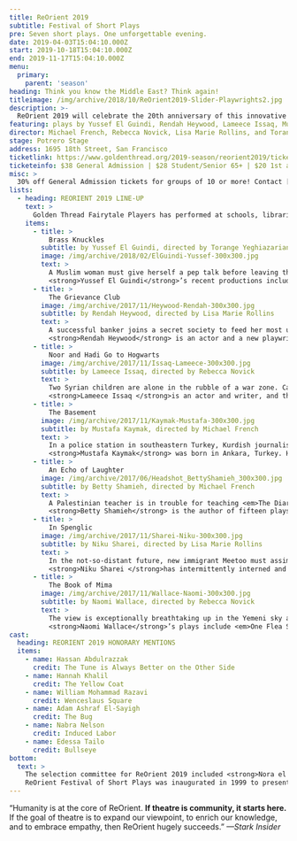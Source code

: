 ```yaml
---
title: ReOrient 2019
subtitle: Festival of Short Plays
pre: Seven short plays. One unforgettable evening.
date: 2019-04-03T15:04:10.000Z
start: 2019-10-18T15:04:10.000Z
end: 2019-11-17T15:04:10.000Z
menu:
  primary:
    parent: 'season'
heading: Think you know the Middle East? Think again!
titleimage: /img/archive/2018/10/ReOrient2019-Slider-Playwrights2.jpg
description: >-
  ReOrient 2019 will celebrate the 20th anniversary of this innovative and spirited festival of short plays from or about the Middle East. The line-up includes playwrights with longtime association with Golden Thread: Egyptian-American playwright Yussef El Guindi, Bay Area-based Palestinian-American playwright Betty Shamieh, and MacArthur Fellow and celebrated playwright Naomi Wallace. Joining these writers are four newcomers to the festival: Iraqi-British writer and actor Rendah Heywood, Noor Theatre Founding Artistic Director Lameece Issaq, Turkish-Kurdish writer and filmmaker Mustafa Kaymak, and local Iranian-American writer Niku Sharei. Selected from 108 submissions from 13 countries, the seven short plays are diverse in content and style, highlighting the multiplicity of Middle Eastern perspectives and identities.
featuring: plays by Yussef El Guindi, Rendah Heywood, Lameece Issaq, Mustafa Kaymak, Betty Shamieh, Niku Sharei, and Naomi Wallace
director: Michael French, Rebecca Novick, Lisa Marie Rollins, and Torange Yeghiazarian
stage: Potrero Stage
address: 1695 18th Street, San Francisco
ticketlink: https://www.goldenthread.org/2019-season/reorient2019/tickets/
ticketeinfo: $38 General Admission | $28 Student/Senior 65+ | $20 1st and 2nd Thursdays | $15 Previews
misc: >
  30% off General Admission tickets for groups of 10 or more! Contact [boxoffice@goldenthread.org](mailto:boxoffice@goldenthread.org) to place your order.
lists:
  - heading: REORIENT 2019 LINE-UP
    text: >
      Golden Thread Fairytale Players has performed at schools, libraries, festivals, and museums all over the Bay area. A few highlights include the Palestine Cultural Day, One World Festival, SFMOMA, the Hearst Museum; numerous San Francisco and San Mateo Public Libraries; many private schools; and public schools in the San Francisco Unified School District, Berkeley Unified School District, San Leandro Unified School District, and Redwood City Unified School District.
    items:
      - title: >
          Brass Knuckles
        subtitle: by Yussef El Guindi, directed by Torange Yeghiazarian
        image: /img/archive/2018/02/ElGuindi-Yussef-300x300.jpg
        text: >
          A Muslim woman must give herself a pep talk before leaving the house wearing her weapon. Egyptian-American playwright Yussef El Guindi paints a surprising portrait of the strength it takes to be yourself every day.<br /><br />
          <strong>Yussef El Guindi</strong>’s recent productions include <em>Hostages</em> at Radial Theater Project; <em>The Talented Ones</em> at Artists Repertory Theatre in Portland (Santa Barbara Independent Indy Award); <em>Our Enemies: Lively Scenes of Love and Combat</em> at Golden Thread Productions (American Theatre Critics Association’s M. Elizabeth Osborn Award); and <em>Threesome</em> at Portland Center Stage, ACT, and at 59E59 (Portland Drammy for Best Original Script). Bloomsbury will publish <em>Selected Works by Yussef El Guindi</em> in January 2019. He is a 2018 Core Company playwright member at ACT in Seattle and a Resident Artist at Golden Thread Productions.
      - title: >
          The Grievance Club
        image: /img/archive/2017/11/Heywood-Rendah-300x300.jpg
        subtitle: by Rendah Heywood, directed by Lisa Marie Rollins
        text: >
          A successful banker joins a secret society to feed her most unconventional desires. Will the enterprise be more than she bargained for? Iraqi-British actor/playwright Rendah Heywood proposes a vision of female rage in our current times.<br /><br />
          <strong>Rendah Heywood</strong> is an actor and a new playwright. In the U.S., she has performed in <em>Refugia</em> at The Guthrie Theater, <em>King Lear</em> at BAM, <em>This Time</em> at The Sheen Center, and in <em>Cuddles</em> for Brits Off-Broadway at 59E59. She has recently participated in workshops for The Atlantic Theater, Noor Theatre, and The Lark. On TV, Rendah has appeared in <em>Doctors</em>, <em>EastEnders,</em> and <em>Holby City</em> for the BBC. <em>The Grievance Club</em> is her first playwriting endeavor, and was selected to be part of last year&#8217;s Samuel French OOB Festival of Short Plays in New York City.
      - title: >
          Noor and Hadi Go to Hogwarts
        image: /img/archive/2017/11/Issaq-Lameece-300x300.jpg
        subtitle: by Lameece Issaq, directed by Rebecca Novick
        text: >
          Two Syrian children are alone in the rubble of a war zone. Can <em>Harry Potter</em> save them? Noor Theatre Artistic Director Lameece Issaq’s touching new play finds unexpected hope in the darkest of situations.<br /><br />
          <strong>Lameece Issaq </strong>is an actor and writer, and the Founding Artistic Director of the Obie Award-winning company Noor Theatre, dedicated to the work of theater artists of Middle Eastern descent. Writing credits include <em>Noor &amp; Hadi Go to Hogwarts </em>(Theater Breaking Through Barriers);<em> Nooha’s List</em> (Hartford Stage, The Geffen, and Primary Stages); and <em>Food and Fadwa</em> (Noor Theatre and NYTW co-production, Edgerton Foundation New American Play Award); and the film <em>Abe, </em>co-written with Jacob Kader and starring <em>Stranger Things</em> actor Noah Schnapp (post-production). Acting credits include <em>Food and Fadwa</em> and <em>The Black Eyed </em>(NYTW); <em>The Fever Chart</em> and <em>Stuff Happens</em> (Public Theater). Lameece is a member of AEA and SAG-AFTRA. 2016 NYFA Finalist in Playwriting/Screenwriting.
      - title: >
          The Basement
        image: /img/archive/2017/11/Kaymak-Mustafa-300x300.jpg
        subtitle: by Mustafa Kaymak, directed by Michael French
        text: >
          In a police station in southeastern Turkey, Kurdish journalist Ayca is interviewing a lieutenant about the disappearance of activists. Very quickly, tables turn and the interviewer becomes the interviewee. Turkish-Kurdish writer and filmmaker Mustafa Kaymak&#8217;s new film <em>Green</em> won the 2019 Sundance Short Film Jury Award for U.S. Fiction.<br /><br />
          <strong>Mustafa Kaymak</strong> was born in Ankara, Turkey. He is a producer, playwright, and screenwriter who received his B.A. in Journalism from Ankara University, Turkey. He holds two M.F.A. degrees from Columbia University — one in Playwriting and another in Creative Film Producing. His short movie <em>Green</em> has appeared in San Diego International Film Festival, Vancouver International Film Festival, Galway International Film Festival, and NBC Universal Short Film Festival. Recently, he was awarded a Caucus Foundation Award and an Annenberg Foundation Award.
      - title: >
          An Echo of Laughter
        image: /img/archive/2017/06/Headshot_BettyShamieh_300x300.jpg
        subtitle: by Betty Shamieh, directed by Michael French
        text: >
          A Palestinian teacher is in trouble for teaching <em>The Diary of Anne Frank</em> to her pupils. You would never believe who’s laughing at her from the shadows. Bay Area-based Palestinian-American writer Betty Shamieh returns for her third ReOrient.<br /><br />
          <strong>Betty Shamieh</strong> is the author of fifteen plays. Productions include <em>The Strangest </em>(The Semitic Root), <em>Fit For the Queen </em>(Classical Theatre of Harlem), <em>The Machine </em>(Naked Angels) <em>The Black Eyed</em> (NYTW and Magic Theatre), <em>Territories </em>(Magic Theatre), and <em>Roar</em> (The New Group).  Her works have been translated into seven languages, and her international productions include <em>Again and Against</em> (Playhouse Theater, Stockholm), <em>The Black Eyed </em>(Fournos Theatre, Athens), and <em>Territories</em> (Landes Theatre, Austria). 2016 Guggenheim Fellowship in Drama and Performance Art; Clifton Visiting Artist at Harvard College; Playwriting Fellow at the Radcliffe Institute for Advanced Studies; 2011 UNESCO Young Artist for Intercultural Dialogue in 2011. B.A., Harvard College; M.F.A., Yale School of Drama. [bettyshamieh.com](bettyshamieh.com)
      - title: >
          In Spenglic
        image: /img/archive/2017/11/Sharei-Niku-300x300.jpg
        subtitle: by Niku Sharei, directed by Lisa Marie Rollins
        text: >
          In the not-so-distant future, new immigrant Meetoo must assimilate in her new home nation of Spenglia. What is she willing to give up to hold on to her healthcare? Bay Area’s own Iranian-American writer Niku Sharei’s absurd sci-fi fantasy hits very close to home.<br /><br />
          <strong>Niku Sharei </strong>has intermittently interned and worked for Golden Thread since 2011. She is delighted to collaborate with Golden Thread as a playwright. She attended writing classes at College of Marin and Berkeley Repertory Theatre. Niku was the script supervisor for <em>Go On Then</em>, second place winner of 48 Hour Film Project. She wrote and directed <em>In Spenglic</em> and <em>Fury of Teuton</em> for Short+Sweet Festival. She also performed as a stand-up comic in the UAE. Her poem <em>Boxes Into Circles</em> was published in <em>Dubai Poetics</em>. Niku is a UC Berkeley alumna and is pursuing her MSc in Sociology at The University of Manchester.
      - title: >
          The Book of Mima
        image: /img/archive/2017/11/Wallace-Naomi-300x300.jpg
        subtitle: by Naomi Wallace, directed by Rebecca Novick
        text: >
          The view is exceptionally breathtaking up in the Yemeni sky as a &#8220;bird&#8221; approaches Mima reading her storybook. MacArthur Fellow Naomi Wallace returns to ReOrient with this poetic and incisive play.<br /><br />
          <strong>Naomi Wallace</strong>’s plays include <em>One Flea Spare, The Trestle at Pope Lick Creek, Things of Dry Hours, The Fever Chart: Three Vision of the Middle East, And I and Silence,</em>  and <em>Returning to Haifa</em> (adapted with Ismail Khalidi). In 2009, <em>One Flea Spare</em> was incorporated in the permanent repertoire of the French National Theater, the Comédie- Francaise.  Awards: An Obie Award, Kesselring Prize, the Horton Foote Award. She is also a recipient of the MacArthur Fellowship, the inaugural Windham Campbell prize for drama, and an Arts and Letters Award in Literature.
cast:
  heading: REORIENT 2019 HONORARY MENTIONS
  items:
    - name: Hassan Abdulrazzak
      credit: The Tune is Always Better on the Other Side
    - name: Hannah Khalil
      credit: The Yellow Coat
    - name: William Mohammad Razavi
      credit: Wenceslaus Square
    - name: Adam Ashraf El-Sayigh
      credit: The Bug
    - name: Nabra Nelson
      credit: Induced Labor
    - name: Edessa Tailo
      credit: Bullseye
bottom: 
  text: >
    The selection committee for ReOrient 2019 included <strong>Nora el Samahy </strong>(Actor), <strong>Rebecca Novick</strong> (Director), <strong>Handan Ozbilgin </strong>(Associate Artistic Director, LaGuardia Performing Arts Center), and <strong>Roberto Gutierrez Varea</strong> (Professor, University of San Francisco, Performing Arts and Social Justice Program). Golden Thread Founding Artistic Director <strong>Torange Yeghiazarian</strong>, Director of New Plays <strong>Evren Odcikin</strong>, and Literary Associate <strong>Hala Baki</strong> were also part of the committee.<br /><br />
    ReOrient Festival of Short Plays was inaugurated in 1999 to present alternative perspectives of the Middle East and to showcase the multiplicity of stories, voices, and styles from the region and has since become Golden Thread’s most recognized and celebrated program. This ambitious festival, now presented biennially, turns San Francisco into a mecca for innovative, spirited, and thought-provoking theatre from and about the Middle East. In the last 20 years, it has presented 89 plays by 59 playwrights and translators. ReOrient serves as a showcase for the work of leading Middle Eastern-American writers like Yussef El Guindi, Mona Mansour, and Betty Shamieh, while continuing to help launch careers of emerging talent from Middle Eastern communities. The festival has also introduced Bay Area audiences to significant and rarely-produced dramatic works from the Middle East by authors such as Sadegh Hedayat, Fatma Gallaire, and Tawfiq Al-Hakim. Alongside Middle Eastern voices, ReOrient also features the work of non-Middle Eastern playwrights exploring the region, and has included premieres by such distinguished American playwrights such as Naomi Wallace, Eric Ehn, and Israel Horovitz.
---
```


“Humanity is at the core of ReOrient. **If theatre is community, it starts here.** If the goal of theatre is to expand our viewpoint, to enrich our knowledge, and to embrace empathy, then ReOrient hugely succeeds.” *—Stark Insider*